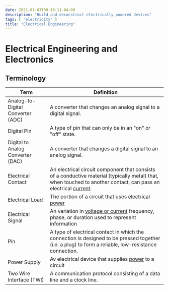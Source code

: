 ```yaml
---
date: 2021-01-03T09:19:11-04:00
description: "Build and deconstruct electrically powered devices"
tags: [ "electricity" ]
title: "Electrical Engineering"
---
```


<!-- TODO: Tag "engineering" -->

# Electrical Engineering and Electronics

## Terminology

| Term                              | Definition                                                                                                                                                                        |
| --------------------------------- | --------------------------------------------------------------------------------------------------------------------------------------------------------------------------------- |
| Analog-to-Digital Converter (ADC) | A converter that changes an analog signal to a digital signal.                                                                                                                    |
| Digital Pin                       | A type of pin that can only be in an "on" or "off" state.                                                                                                                         |
| Digital to Analog Converter (DAC) | A converter that changes a digital signal to an analog signal.                                                                                                                    |
| Electrical Contact                | An electrical circuit component that consists of a conductive material (typically metal) that, when touched to another contact, can pass an electrical [current](electricity.md). |
| Electrical Load                   | The portion of a circuit that uses [electrical power](watts-law.md)                                                                                                               |
| Electrical Signal                 | An variation in [voltage or current](electricity.md) frequency, phase, or duration used to represent information                                                                  |
| Pin                               | A type of electrical contact in which the connection is designed to be pressed together (i.e. a plug) to form a reliable, low-resistance connection.                              |
| Power Supply                      | Av electrical device that supplies [power](watts-law.md) to a circuit                                                                                                             |
| Two Wire Interface (TWI)          | A communication protocol consisting of a data line and a clock line.                                                                                                              |
